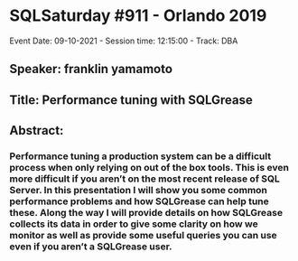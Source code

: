 # SQLSaturday #911 - Orlando 2019
Event Date: 09-10-2021 - Session time: 12:15:00 - Track: DBA
## Speaker: franklin yamamoto
## Title: Performance tuning with SQLGrease
## Abstract:
### Performance tuning a production system can be a difficult process when only relying on out of the box tools.  This is even more difficult if you aren’t on the most recent release of SQL Server.  In this presentation I will show you some common performance problems and how SQLGrease can help tune these.  Along the way I will provide details on how SQLGrease collects its data in order to give some clarity on how we monitor as well as provide some useful queries you can use even if you aren’t a SQLGrease user.
